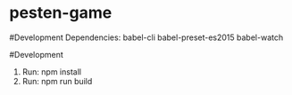 # pesten-game

#Development Dependencies:
babel-cli
babel-preset-es2015 
babel-watch

#Development
1. Run: npm install
2. Run: npm run build

